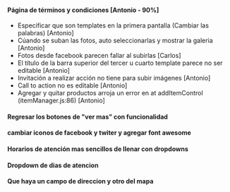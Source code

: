 #### Página de términos y condiciones [Antonio - 90%]

- Especificar que son templates en la primera pantalla (Cambiar las palabras) [Antonio]
- Cúando se suban las fotos, auto seleccionarlas y mostrar la galeria [Antonio]
- Fotos desde facebook parecen fallar al subirlas [Carlos]
- El título de la barra superior del tercer u cuarto template parece no ser editable [Antonio]
- Invitación a realizar acción no tiene para subir imágenes [Antonio]
- Call to action no es editable [Antonio]
- Agregar y quitar productos arroja un error en at addItemControl (itemManager.js:86) [Antonio]


#### Regresar los botones de "ver mas" con funcionalidad
#### cambiar iconos de facebook y twiter y agregar font awesome
#### Horarios de atención mas sencillos de llenar con dropdowns
#### Dropdown de dias de atencion
#### Que haya un campo de direccion y otro del mapa